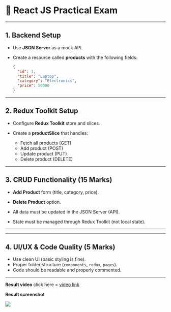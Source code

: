 # 📘 React JS Practical Exam
---

## 1. Backend Setup 

* Use **JSON Server** as a mock API.
* Create a resource called **products** with the following fields:

  ```json
  {
    "id": 1,
    "title": "Laptop",
    "category": "Electronics",
    "price": 50000
  }
  ```

---

## 2. Redux Toolkit Setup 

* Configure **Redux Toolkit** store and slices.
* Create a **productSlice** that handles:

  * Fetch all products (GET)
  * Add product (POST)
  * Update product (PUT)
  * Delete product (DELETE)

---

## 3. CRUD Functionality (15 Marks)

* **Add Product** form (title, category, price).

* **Delete Product** option.
* All data must be updated in the JSON Server (API).
* State must be managed through Redux Toolkit (not local state).

---


---

## 4. UI/UX & Code Quality (5 Marks)

* Use clean UI (basic styling is fine).
* Proper folder structure (`components`, `redux`, `pages`).
* Code should be readable and properly commented.

---


 



**Result video**
click here = <a href ="https://drive.google.com/file/d/1w12RqehCbmwd6LnyyEXkbYIvdbllL8Kw/view?usp=sharing"> video link </a>

**Result screenshot**

<img src="https://drive.google.com/file/d/181XEhRxyMRln2RTlR5aLIOrPMQGcM8aB/view?usp=drive_link">
